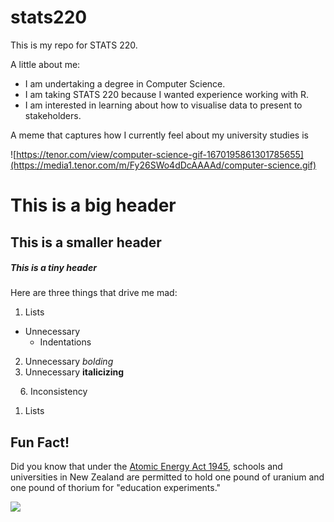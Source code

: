 # stats220
This is my repo for STATS 220. 

A little about me:

- I am undertaking a degree in Computer Science.
- I am taking STATS 220 because I wanted experience working with R. 
- I am interested in learning about how to visualise data to present to stakeholders. 

A meme that captures how I currently feel about my university studies is 

![https://tenor.com/view/computer-science-gif-1670195861301785655](https://media1.tenor.com/m/Fy26SWo4dDcAAAAd/computer-science.gif)


# This is a big header

## This is a smaller header

##### This is a tiny header

Here are three things that drive me mad:
1. Lists
  - Unnecessary
    - Indentations
2. Unnecessary *bolding*
3. Unnecessary **italicizing**

&nbsp; &nbsp; 6\. Inconsistency 
1. Lists
    
## Fun Fact!
Did you know that under the [Atomic Energy Act 1945](https://www.legislation.govt.nz/act/public/1945/0041/latest/whole.html#DLM239284), schools and universities in New Zealand are permitted to hold one pound of uranium and one pound of thorium for "education experiments."


![](https://media1.tenor.com/m/eaGpCyerDTcAAAAd/cat-kitty.gif)
